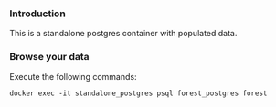 ### Introduction

This is a standalone postgres container with populated data.

### Browse your data

Execute the following commands:
```
docker exec -it standalone_postgres psql forest_postgres forest
```
